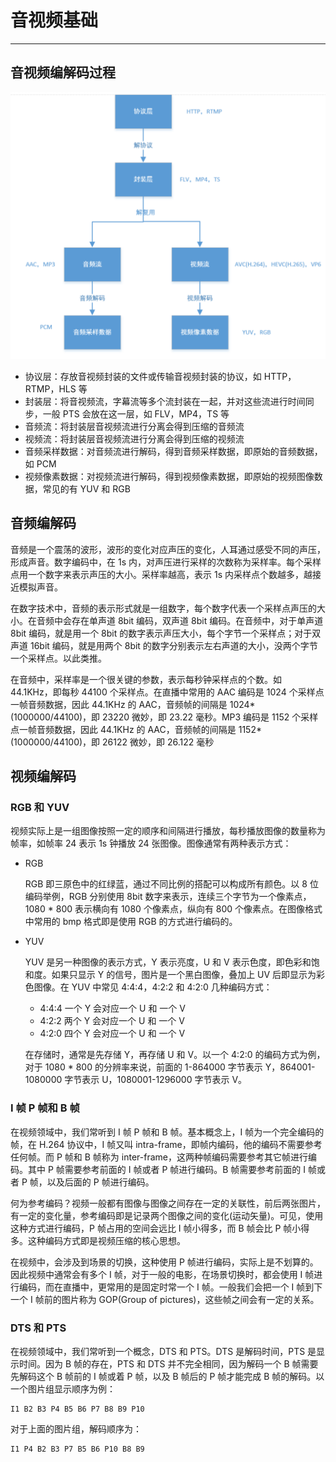 # 音视频基础
---
## 音视频编解码过程
![音视频编解码](img/encode-decode.png)

- 协议层：存放音视频封装的文件或传输音视频封装的协议，如 HTTP，RTMP，HLS 等
- 封装层：将音视频流，字幕流等多个流封装在一起，并对这些流进行时间同步，一般 PTS 会放在这一层，如 FLV，MP4，TS 等
- 音频流：将封装层音视频流进行分离会得到压缩的音频流
- 视频流：将封装层音视频流进行分离会得到压缩的视频流
- 音频采样数据：对音频流进行解码，得到音频采样数据，即原始的音频数据，如 PCM
- 视频像素数据：对视频流进行解码，得到视频像素数据，即原始的视频图像数据，常见的有 YUV 和 RGB

## 音频编解码

音频是一个震荡的波形，波形的变化对应声压的变化，人耳通过感受不同的声压，形成声音。数字编码中，在 1s 内，对声压进行采样的次数称为采样率。每个采样点用一个数字来表示声压的大小。采样率越高，表示 1s 内采样点个数越多，越接近模拟声音。

在数字技术中，音频的表示形式就是一组数字，每个数字代表一个采样点声压的大小。在音频中会存在单声道 8bit 编码，双声道 8bit 编码。在音频中，对于单声道 8bit 编码，就是用一个 8bit 的数字表示声压大小，每个字节一个采样点；对于双声道 16bit 编码，就是用两个 8bit 的数字分别表示左右声道的大小，没两个字节一个采样点。以此类推。

在音频中，采样率是一个很关键的参数，表示每秒钟采样点的个数。如 44.1KHz，即每秒 44100 个采样点。在直播中常用的 AAC 编码是 1024 个采样点一帧音频数据，因此 44.1KHz 的 AAC，音频帧的间隔是 1024\*(1000000/44100)，即 23220 微妙，即 23.22 毫秒。MP3 编码是 1152 个采样点一帧音频数据，因此 44.1KHz 的 AAC，音频帧的间隔是 1152\*(1000000/44100)，即 26122 微妙，即 26.122 毫秒

## 视频编解码

### RGB 和 YUV

视频实际上是一组图像按照一定的顺序和间隔进行播放，每秒播放图像的数量称为帧率，如帧率 24 表示 1s 钟播放 24 张图像。图像通常有两种表示方式：

- RGB

	RGB 即三原色中的红绿蓝，通过不同比例的搭配可以构成所有颜色。以 8 位编码举例，RGB 分别使用 8bit 数字来表示，连续三个字节为一个像素点，1080 * 800 表示横向有 1080 个像素点，纵向有 800 个像素点。在图像格式中常用的 bmp 格式即是使用 RGB 的方式进行编码的。

- YUV

	YUV 是另一种图像的表示方式，Y 表示亮度，U 和 V 表示色度，即色彩和饱和度。如果只显示 Y 的信号，图片是一个黑白图像，叠加上 UV 后即显示为彩色图像。在 YUV 中常见 4:4:4，4:2:2 和 4:2:0 几种编码方式：
	
	- 4:4:4 一个 Y 会对应一个 U 和 一个 V
	- 4:2:2 两个 Y 会对应一个 U 和 一个 V
	- 4:2:0 四个 Y 会对应一个 U 和 一个 V

	在存储时，通常是先存储 Y，再存储 U 和 V。以一个 4:2:0 的编码方式为例，对于 1080 * 800 的分辨率来说，前面的 1-864000 字节表示 Y，864001-1080000 字节表示 U，1080001-1296000 字节表示 V。

### I 帧 P 帧和 B 帧

在视频领域中，我们常听到 I 帧 P 帧和 B 帧。基本概念上，I 帧为一个完全编码的帧，在 H.264 协议中，I 帧又叫 intra-frame，即帧内编码，他的编码不需要参考任何帧。而 P 帧和 B 帧称为 inter-frame，这两种帧编码需要参考其它帧进行编码。其中 P 帧需要参考前面的 I 帧或者 P 帧进行编码。B 帧需要参考前面的 I 帧或者 P 帧，以及后面的 P 帧进行编码。

何为参考编码？视频一般都有图像与图像之间存在一定的关联性，前后两张图片，有一定的变化量，参考编码即是记录两个图像之间的变化(运动矢量)。可见，使用这种方式进行编码，P 帧占用的空间会远比 I 帧小得多，而 B 帧会比 P 帧小得多。这种编码方式即是视频压缩的核心思想。

在视频中，会涉及到场景的切换，这种使用 P 帧进行编码，实际上是不划算的。因此视频中通常会有多个 I 帧，对于一般的电影，在场景切换时，都会使用 I 帧进行编码，而在直播中，更常用的是固定时常一个 I 帧。一般我们会把一个 I 帧到下一个 I 帧前的图片称为 GOP(Group of pictures)，这些帧之间会有一定的关系。

### DTS 和 PTS

在视频领域中，我们常听到一个概念，DTS 和 PTS。DTS 是解码时间，PTS 是显示时间。因为 B 帧的存在，PTS 和 DTS 并不完全相同，因为解码一个 B 帧需要先解码这个 B 帧前的 I 帧或着 P 帧，以及 B 帧后的 P 帧才能完成 B 帧的解码。以一个图片组显示顺序为例：

	I1 B2 B3 P4 B5 B6 P7 B8 B9 P10

对于上面的图片组，解码顺序为：

	I1 P4 B2 B3 P7 B5 B6 P10 B8 B9
